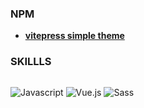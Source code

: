 ### NPM

-   **[vitepress simple theme](https://github.com/Minseok0917/vitepress-simple-theme)**

### SKILLLS

<div style="display:flex">

![Javascript](https://img.shields.io/badge/-Javascript-F7DF1E?style=for-the-badge&logo=Javascript&logoColor=fff)
![Vue.js](https://img.shields.io/badge/-Vue.js-073551?style=for-the-badge&logo=Vue.js&ogoColor=fff)
![Sass](https://img.shields.io/badge/-Sass-5C0D34?style=for-the-badge&logo=Sass&ogoColor=fff)

</div>
